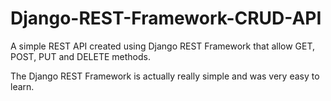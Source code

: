 # Django-REST-Framework-CRUD-API
A simple REST API created using Django REST Framework that allow GET, POST, PUT and DELETE methods.

The Django REST Framework is actually really simple and was very easy to learn.

